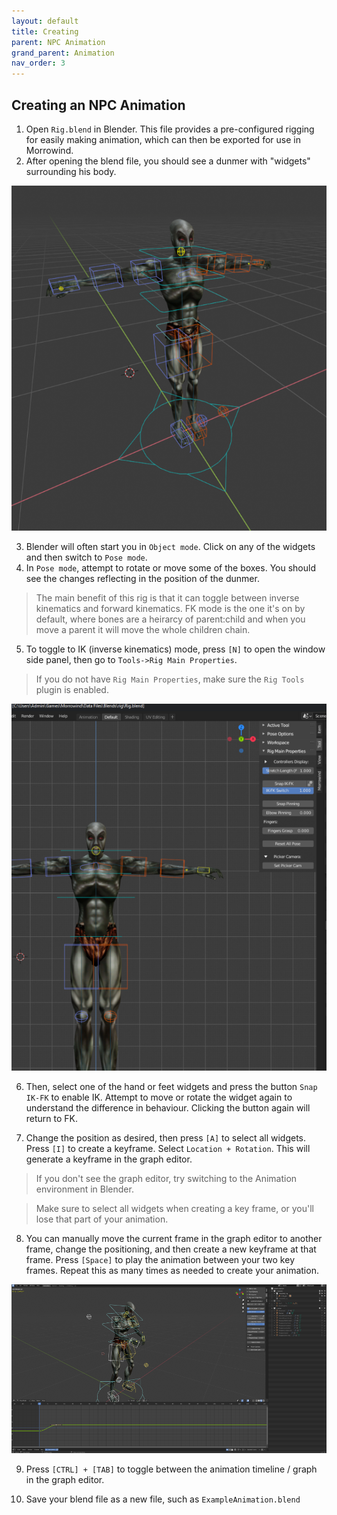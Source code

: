 ```yaml
---
layout: default
title: Creating
parent: NPC Animation
grand_parent: Animation
nav_order: 3
---
```


## Creating an NPC Animation

1. Open `Rig.blend` in Blender. This file provides a pre-configured rigging for easily making animation, which can then be exported for use in Morrowind.
2. After opening the blend file, you should see a dunmer with "widgets" surrounding his body.

![Image of Dunmer body widgets.](./images/dunmer-widgets.png)

3. Blender will often start you in `Object mode`. Click on any of the widgets and then switch to `Pose mode`.
4. In `Pose mode`, attempt to rotate or move some of the boxes. You should see the changes reflecting in the position of the dunmer.

> The main benefit of this rig is that it can toggle between inverse kinematics and forward kinematics. FK mode is the one it's on by default, where bones are a heirarcy of parent:child and when you move a parent it will move the whole children chain.

5. To toggle to IK (inverse kinematics) mode, press `[N]` to open the window side panel, then go to `Tools->Rig Main Properties`.

> If you do not have `Rig Main Properties`, make sure the `Rig Tools` plugin is enabled.

![Image of side panel.](./images/dunmer-sidepanel.png)

6. Then, select one of the hand or feet widgets and press the button `Snap IK-FK` to enable IK. Attempt to move or rotate the widget again to understand the difference in behaviour. Clicking the button again will return to FK.

7. Change the position as desired, then press `[A]` to select all widgets. Press `[I]` to create a keyframe. Select `Location + Rotation`. This will generate a keyframe in the graph editor.

> If you don't see the graph editor, try switching to the Animation environment in Blender.

> Make sure to select all widgets when creating a key frame, or you'll lose that part of your animation.

8. You can manually move the current frame in the graph editor to another frame, change the positioning, and then create a new keyframe at that frame. Press `[Space]` to play the animation between your two key frames. Repeat this as many times as needed to create your animation.

![Image of animated dunmer.](./images/dunmer-animated.png)

9. Press `[CTRL] + [TAB]` to toggle between the animation timeline / graph in the graph editor.

10. Save your blend file as a new file, such as `ExampleAnimation.blend`
